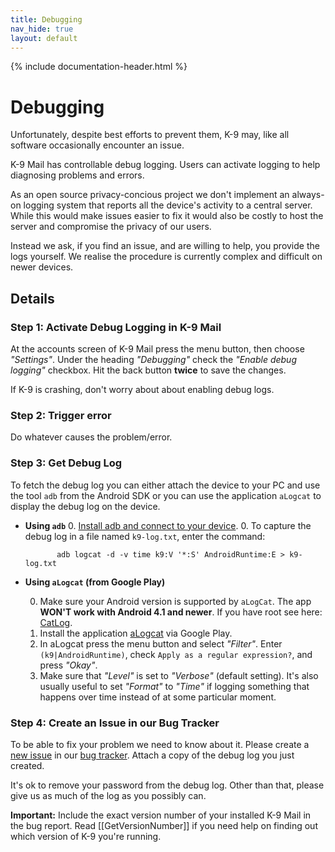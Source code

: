 ```yaml
---
title: Debugging
nav_hide: true 
layout: default
---
```


{% include documentation-header.html %}

# Debugging 

Unfortunately, despite best efforts to prevent them, K-9 may, like all software occasionally encounter an issue.  

K-9 Mail has controllable debug logging. Users can activate logging to help diagnosing problems and errors.

As an open source privacy-concious project we don't implement an always-on logging system that 
reports all the device's activity to a central server. While this would make issues easier to fix 
it would also be costly to host the server and compromise the privacy of our users.

Instead we ask, if you find an issue, and are willing to help, you provide the logs yourself. 
We realise the procedure is currently complex and difficult on newer devices.

## Details

### Step 1: Activate Debug Logging in K-9 Mail
At the accounts screen of K-9 Mail press the menu button, then choose _"Settings"_. Under the heading _"Debugging"_ check the _"Enable debug logging"_ checkbox. Hit the back button **twice** to save the changes.

If K-9 is crashing, don't worry about about enabling debug logs.

### Step 2: Trigger error
Do whatever causes the problem/error.

### Step 3: Get Debug Log
To fetch the debug log you can either attach the device to your PC and use the tool `adb` from the Android SDK or you can use the application `aLogcat` to display the debug log on the device.

* **Using `adb`**
  0. [Install adb and connect to your device](https://github.com/k9mail/k-9/wiki/Installing-adb).
  0. To capture the debug log in a file named `k9-log.txt`, enter the command:

             adb logcat -d -v time k9:V '*:S' AndroidRuntime:E > k9-log.txt

* **Using `aLogcat` (from Google Play)**

    0. Make sure your Android version is supported by `aLogCat`. The app **WON'T work with Android 4.1 and newer**. If you have root see here: [CatLog](http://nolanlawson.com/2012/09/02/catlog-jives-with-jelly-bean-goes-open-source/).
    0. Install the application [aLogcat](https://play.google.com/store/apps/details?id=org.jtb.alogcat) via Google Play.
    0. In aLogcat press the menu button and select _"Filter"_. Enter `(k9|AndroidRuntime)`, check `Apply as a regular expression?`, and press _"Okay"_.
    0. Make sure that _"Level"_ is set to _"Verbose"_ (default setting). It's also usually useful to set _"Format"_ to _"Time"_ if logging something that happens over time instead of at some particular moment.

### Step 4: Create an Issue in our Bug Tracker
To be able to fix your problem we need to know about it. Please create a [new issue](https://github.com/k9mail/k-9/issues/new) in our [bug tracker](https://github.com/k9mail/k-9/issues). Attach a copy of the debug log you just created.

It's ok to remove your password from the debug log. Other than that, please give us as much of the log as you possibly can. 

**Important:** Include the exact version number of your installed K-9 Mail in the bug report. Read [[GetVersionNumber]] if you need help on finding out which version of K-9 you're running.
